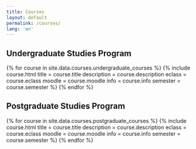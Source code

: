 ```yaml
---
title: Courses
layout: default
permalink: /courses/
lang: 'en'
---
```


<h2>Undergraduate Studies Program</h2>

{% for course in site.data.courses.undergraduate_courses %}
   {% include course.html
      title         = course.title
      description   = course.description
      eclass        = course.eclass
      moodle        = course.moodle
      info          = course.info
      semester      = course.semester
   %}
{% endfor %}

<h2>Postgraduate Studies Program</h2>

{% for course in site.data.courses.postgraduate_courses %}
   {% include course.html
      title         = course.title
      description   = course.description
      eclass        = course.eclass
      moodle        = course.moodle
      info          = course.info
      semester      = course.semester
   %}
{% endfor %}
